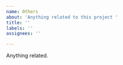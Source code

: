 ```yaml
---
name: Others
about: 'Anything related to this project '
title: ''
labels: ''
assignees: ''

---
```


Anything related.
